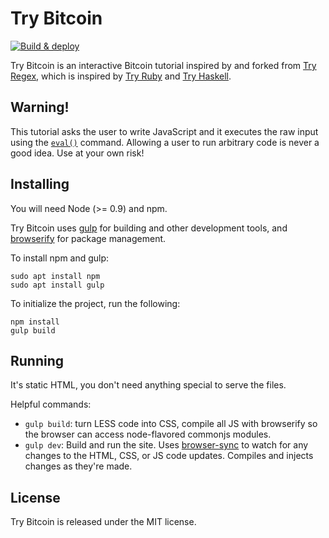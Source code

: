 # Try Bitcoin

[![Build & deploy](https://github.com/satsie/trybitcoin/actions/workflows/s3-deploy.yml/badge.svg)](https://github.com/satsie/trybitcoin/actions/workflows/s3-deploy.yml)

Try Bitcoin is an interactive Bitcoin tutorial inspired by and forked from [Try Regex](http://tryregex.com), which is inspired by [Try Ruby](http://tryruby.org/) and [Try Haskell](http://tryhaskell.org/). 

## Warning!

This tutorial asks the user to write JavaScript and it executes the raw input using the [`eval()`](https://developer.mozilla.org/en-US/docs/Web/JavaScript/Reference/Global_Objects/eval) command. Allowing a user to run arbitrary code is never a good idea. Use at your own risk!

## Installing

You will need Node (>= 0.9) and npm.

Try Bitcoin uses [gulp](http://gulpjs.com/) for building and other development tools, and [browserify](https://browserify.org/) for package management. 

To install npm and gulp:

```
sudo apt install npm
sudo apt install gulp
```

To initialize the project, run the following:

```
npm install
gulp build
```

## Running

It's static HTML, you don't need anything special to serve the files.

Helpful commands:

- `gulp build`: turn LESS code into CSS, compile all JS with browserify so the browser can access node-flavored commonjs modules.
- `gulp dev`: Build and run the site. Uses [browser-sync](http://browsersync.io/) to watch for any changes to the HTML, CSS, or JS code updates. Compiles and injects changes as they're made.


## License

Try Bitcoin is released under the MIT license.
